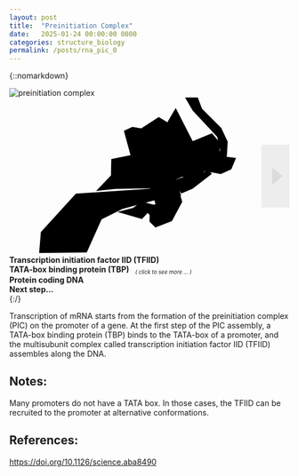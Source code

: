 ```yaml
---
layout: post
title:  "Preinitiation Complex"
date:   2025-01-24 00:00:00 0000
categories: structure_biology
permalink: /posts/rna_pic_0
---
```

{::nomarkdown}
<div class='imageWrapper'>
<img class="image0" src="{{ site.baseurl }}/assets/images/rna012.jpg" alt="preinitiation complex">
<!--#######################-->
<svg viewBox="0 0 160 90" class='image-area'>
<defs>
<mask id="myMask_0"><rect width="100%" height="100%" fill="white"/>
  <path id="path_0" class="path" d="m95 6 9.7 19 11-4.5 4.2 5 0.33 7.9 9.2 1.2-2.7 6.5-6 2.7-9.2-1.7-4 7-8.7-3.8-3.8 1.7 3 8.9-4.9 14-7.9 3-6.2-6.9-3.3 3.5-14-4 8.9-2.3 4.9-3.7 8.2 2.2-3.2-9.7-20 0.33-11 1.2 8.5-8.9 0.17-9.4 11-2.2-3.8-14 4.9-2.2 5 0.84 10-6.5 4.9 3z"/></mask>
<mask id="myMask_1"><rect width="100%" height="100%" fill="white"/>
  <path id="path_1" class="path" d="m80 71 0.33-8.7 7-3-3.3-8 5.4-6 6.5 4.9 2.8 9.5-5.9 11-9.4 3.7z"/></mask>
<mask id="myMask_2"><rect width="100%" height="100%" fill="white"/>
  <path id="path_2" class="path" d="m17 89 1-12 20-22 42-2.8 20-6.9 6.4 2.5 9-9.4 5-8-1.7-7.9-14-15-5.2-8.9 7.7 0.33 2.8 7.5 11 11 3.7 7.9-0.5 8.2-1.2 3-6.5-0.17-3.7 3.7 2.8 3.7-11 8.5-6.4 2.7-5-7.5-11 4.9 2.5 6-20 5.4-12 5.9-8.5 19z"/></mask>
</defs>
<!--#######################-->
<rect mask="url(#myMask_0)" class="background" id="background_0"/>
<rect mask="url(#myMask_1)" class="background" id="background_1"/>
<rect mask="url(#myMask_2)" class="background" id="background_2"/>
<!--#######################-->
<use href="#path_0" class="shape" id="select_0"/>
<a href="{{site.baseurl}}/posts/polii_tata"><use href="#path_1" class="shape" id="select_1"/></a>
<use href="#path_2" class="shape" id="select_2"/>
<!--#######################-->
<polygon id="background_3" points="156,45 150,40 150,50" fill="rgba(255, 255, 255, .8)"/>
<polygon points="156,45 150,40 150,50" fill="rgba(200, 200, 200, .5)"/>
<a href="{{site.baseurl}}/posts/rna_pic_1">
<rect id="select_3" x="90%" y="30%" width="10%" height="40%" fill="rgba(200, 200, 200, .3)"/></a>
</svg>
<!--#######################-->
<div class="overlay" id="textbox_0" ><b> Transcription initiation factor IID (TFIID) </b></div>
<div class="overlay" id="textbox_1" ><b> TATA-box binding protein (TBP)  </b><small><sub><i> &ensp; ( click to see more ... )</i></sub></small></div>
<div class="overlay" id="textbox_2" ><b> Protein coding DNA </b></div>
<div class="overlay" id="textbox_3" ><b> Next step... </b></div>
</div>
{:/}
<!--#######################-->

Transcription of mRNA starts from the formation of the preinitiation complex (PIC) on the promoter of a gene. At the first step of the PIC assembly, a TATA-box binding protein (TBP) binds to the TATA-box of a promoter, and the multisubunit complex called transcription initiation factor IID (TFIID) assembles along the DNA.

## Notes: ##
Many promoters do not have a TATA box. In those cases, the TFIID can be recruited to the promoter at alternative conformations.

## References: ##

https://doi.org/10.1126/science.aba8490
